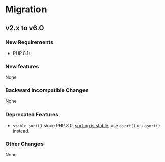 # Migration

## v2.x to v6.0

### New Requirements

- PHP 8.1+

### New features

None

### Backward Incompatible Changes

None

### Deprecated Features

- `stable_sort()` since PHP 8.0, [sorting is stable](https://wiki.php.net/rfc/stable_sorting), use `asort()` or `uasort()` instead.

### Other Changes

None
